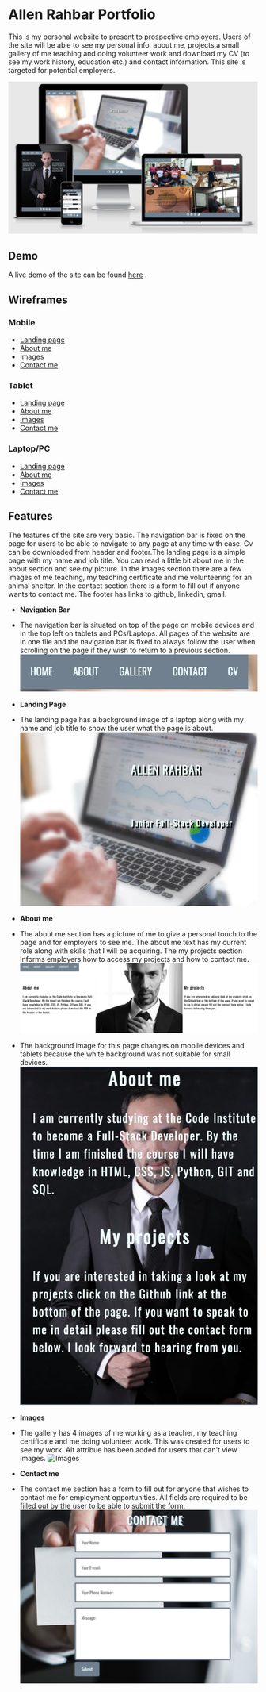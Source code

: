 # Allen Rahbar Portfolio
This is my personal website to present to prospective employers. Users of the site will be able to see my personal info, about me, projects,a small gallery of me teaching and doing volunteer work and download my CV (to see my work history, education etc.) and contact information. This site is targeted for potential employers.

![Responsiveness](assets/readme-images/responsive.png)

## Demo 
A live demo of the site can be found  [here](https://allenrahbar.github.io/projectone/) .

## Wireframes
### Mobile
- [Landing page](assets/wireframes/wiremainmobile.png)
- [About me](assets/wireframes/wireaboutmobile.png)
- [Images](assets/wireframes/wireimagesmobile.png)
- [Contact me](assets/wireframes/wirecontactmobile.png)

### Tablet
- [Landing page](assets/wireframes/wiremaintablet.png)
- [About me](assets/wireframes/wireabouttablet.png)
- [Images](assets/wireframes/wireimagestablet.png)
- [Contact me](assets/wireframes/wirecontacttablet.png)

### Laptop/PC
- [Landing page](assets/wireframes/wiremainpc.png)
- [About me](assets/wireframes/wireaboutpc.png)
- [Images](assets/wireframes/wireimagespc.png)
- [Contact me](assets/wireframes/wirecontactpc.png)



## Features
The features of the site are very basic. The navigation bar is fixed on the page for users to be able to navigate to any page at any time with ease. Cv can be downloaded from header and footer.The landing page is a simple page with my name and job title. You can read a little bit about me in the about section and see my picture. In the images section there are a few images of me teaching, my teaching certificate and me volunteering for an animal shelter. In the contact section there is a form to fill out if anyone wants to contact me. The footer has links to github, linkedin, gmail. 

- __Navigation Bar__
- The navigation bar is situated on top of the page on mobile devices and in the top left on tablets and PCs/Laptops. All pages of the website are in one file and the navigation bar is fixed to always follow the user when scrolling on the page if they wish to return to a previous section.
![Navigation Bar](assets/readme-images/navbar.png)

- __Landing Page__
- The landing page has a background image of a laptop along with my name and job title to show the user what the page is about.
![Landing Page](assets/readme-images/landingpage.png)

- __About me__
- The about me section has a picture of me to give a personal touch to the page and for employers to see me. The about me text has my current role along with skills that I will be acquiring. The my projects section informs employers how to access my projects and how to contact me.
![About me](assets/readme-images/aboutme.png)
- The background image for this page changes on mobile devices and tablets because the white background was not suitable for small devices.
![About me](assets/readme-images/aboutmemobile.png)

- __Images__
- The gallery has 4 images of me working as a teacher, my teaching certificate and me doing volunteer work. This was created for users to see my work. Alt attribue has been added for users that can't view images.
![Images](assets/readme-images/images.png)

- __Contact me__
- The contact me section has a form to fill out for anyone that wishes to contact me for employment opportunities. All fields are required to be filled out by the user to be able to submit the form. 
![images](assets/readme-images/contactme.png)









